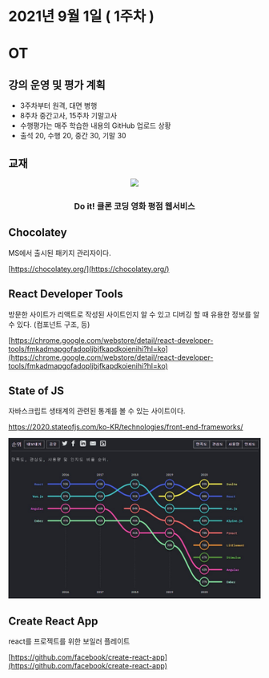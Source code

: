 # 2021년 9월 1일 ( 1주차 )

# OT

## 강의 운영 및 평가 계획

- 3주차부터 원격, 대면 병행
- 8주차 중간고사, 15주차 기말고사
- 수행평가는 매주 학습한 내용의 GitHub 업로드 상황
- 출석 20, 수행 20, 중간 30, 기말 30


## 교재
<p align="middle" >
  <img width="200px;" src="http://bimage.interpark.com/goods_image/4/6/2/1/333164621s.jpg" />
</p>
<h3 align="center">Do it! 클론 코딩 영화 평점 웹서비스</h3>


## Chocolatey
MS에서 출시된 패키지 관리자이다.

[https://chocolatey.org/](https://chocolatey.org/)

## React Developer Tools
방문한 사이트가 리액트로 작성된 사이트인지 알 수 있고 디버깅 할 때 유용한 정보를 알 수 있다. (컴포넌트 구조, 등)

[https://chrome.google.com/webstore/detail/react-developer-tools/fmkadmapgofadopljbjfkapdkoienihi?hl=ko](https://chrome.google.com/webstore/detail/react-developer-tools/fmkadmapgofadopljbjfkapdkoienihi?hl=ko)

## State of JS
자바스크립트 생태계의 관련된 통계를 볼 수 있는 사이트이다.

[https://2020.stateofjs.com/ko-KR/technologies/front-end-frameworks/
](https://2020.stateofjs.com/ko-KR/technologies/front-end-frameworks/
)

![StateOfJs](./stateofjs.jpg)


## Create React App
react를 프로젝트를 위한 보일러 플레이트

[https://github.com/facebook/create-react-app](https://github.com/facebook/create-react-app)